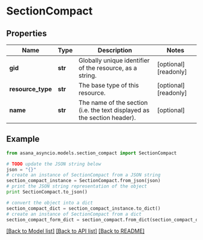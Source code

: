 # SectionCompact


## Properties

Name | Type | Description | Notes
------------ | ------------- | ------------- | -------------
**gid** | **str** | Globally unique identifier of the resource, as a string. | [optional] [readonly] 
**resource_type** | **str** | The base type of this resource. | [optional] [readonly] 
**name** | **str** | The name of the section (i.e. the text displayed as the section header). | [optional] 

## Example

```python
from asana_asyncio.models.section_compact import SectionCompact

# TODO update the JSON string below
json = "{}"
# create an instance of SectionCompact from a JSON string
section_compact_instance = SectionCompact.from_json(json)
# print the JSON string representation of the object
print SectionCompact.to_json()

# convert the object into a dict
section_compact_dict = section_compact_instance.to_dict()
# create an instance of SectionCompact from a dict
section_compact_form_dict = section_compact.from_dict(section_compact_dict)
```
[[Back to Model list]](../README.md#documentation-for-models) [[Back to API list]](../README.md#documentation-for-api-endpoints) [[Back to README]](../README.md)


